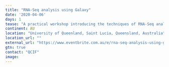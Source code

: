 ```yaml
---
title: "RNA-Seq analysis using Galaxy"
date: '2020-04-06'
days: 1
tease: "A practical workshop introducing the techniques of RNA-Seq analysis using the popular web-based Galaxy bioinformatics platform"
continent: AU
location: "University of Queenland, Saint Lucia, Queensland, Australia"
location_url: ""
external_url: "https://www.eventbrite.com.au/e/rna-seq-analysis-using-galaxy-tickets-90083615519"
gtn: true
contact: "QCIF"
image: 
---
```

